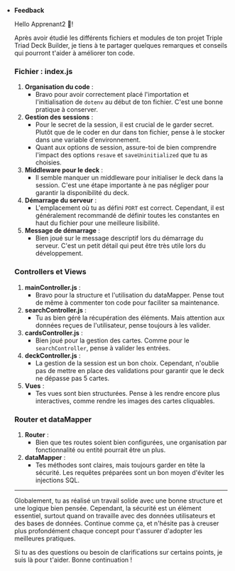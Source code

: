- **Feedback**
    
    Hello Apprenant2 🙂!
    
    Après avoir étudié les différents fichiers et modules de ton projet Triple Triad Deck Builder, je tiens à te partager quelques remarques et conseils qui pourront t'aider à améliorer ton code.
    
    ### **Fichier : index.js**
    
    1. **Organisation du code** : 
        - Bravo pour avoir correctement placé l'importation et l'initialisation de `dotenv` au début de ton fichier. C'est une bonne pratique à conserver.
    2. **Gestion des sessions** :
        - Pour le secret de la session, il est crucial de le garder secret. Plutôt que de le coder en dur dans ton fichier, pense à le stocker dans une variable d'environnement.
        - Quant aux options de session, assure-toi de bien comprendre l'impact des options `resave` et `saveUninitialized` que tu as choisies.
    3. **Middleware pour le deck** :
        - Il semble manquer un middleware pour initialiser le deck dans la session. C'est une étape importante à ne pas négliger pour garantir la disponibilité du deck.
    4. **Démarrage du serveur** :
        - L'emplacement où tu as défini `PORT` est correct. Cependant, il est généralement recommandé de définir toutes les constantes en haut du fichier pour une meilleure lisibilité.
    5. **Message de démarrage** :
        - Bien joué sur le message descriptif lors du démarrage du serveur. C'est un petit détail qui peut être très utile lors du développement.
    
    ### **Controllers et Views**
    
    1. **mainController.js** :
        - Bravo pour la structure et l'utilisation du dataMapper. Pense tout de même à commenter ton code pour faciliter sa maintenance.
    2. **searchController.js** :
        - Tu as bien géré la récupération des éléments. Mais attention aux données reçues de l'utilisateur, pense toujours à les valider.
    3. **cardsController.js** :
        - Bien joué pour la gestion des cartes. Comme pour le `searchController`, pense à valider les entrées.
    4. **deckController.js** :
        - La gestion de la session est un bon choix. Cependant, n'oublie pas de mettre en place des validations pour garantir que le deck ne dépasse pas 5 cartes.
    5. **Vues** :
        - Tes vues sont bien structurées. Pense à les rendre encore plus interactives, comme rendre les images des cartes cliquables.
    
    ### **Router et dataMapper**
    
    1. **Router** :
        - Bien que tes routes soient bien configurées, une organisation par fonctionnalité ou entité pourrait être un plus.
    2. **dataMapper** :
        - Tes méthodes sont claires, mais toujours garder en tête la sécurité. Les requêtes préparées sont un bon moyen d'éviter les injections SQL.
    
    ---
    
    Globalement, tu as réalisé un travail solide avec une bonne structure et une logique bien pensée. Cependant, la sécurité est un élément essentiel, surtout quand on travaille avec des données utilisateurs et des bases de données. Continue comme ça, et n'hésite pas à creuser plus profondément chaque concept pour t'assurer d'adopter les meilleures pratiques.
    
    Si tu as des questions ou besoin de clarifications sur certains points, je suis là pour t'aider. Bonne continuation !